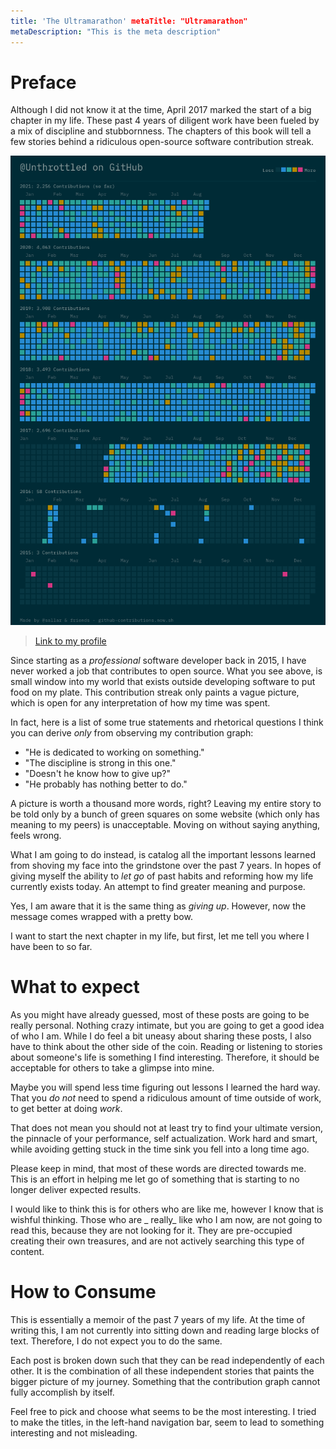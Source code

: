 ```yaml
---
title: 'The Ultramarathon' metaTitle: "Ultramarathon"
metaDescription: "This is the meta description"
---
```


# Preface

Although I did not know it at the time, April 2017 marked the start of a big chapter in my life. These past 4 years of
diligent work have been fueled by a mix of discipline and stubbornness. The chapters of this book will tell a few
stories behind a ridiculous open-source software contribution streak.

![Contributions Graph](./images/contributions.png)

> [Link to my profile](https://github.com/Unthrottled)

Since starting as a _professional_ software developer back in 2015, I have never worked a job that contributes to open
source. What you see above, is small window into my world that exists outside developing software to put food on my
plate. This contribution streak only paints a vague picture, which is open for any interpretation of how my time was
spent.

In fact, here is a list of some true statements and rhetorical questions I think you can derive _only_ from observing my
contribution graph:

- "He is dedicated to working on something."
- "The discipline is strong in this one."
- "Doesn't he know how to give up?"
- "He probably has nothing better to do."

A picture is worth a thousand more words, right? Leaving my entire story to be told only by a bunch of green squares on
some website (which only has meaning to my peers) is unacceptable. Moving on without saying anything, feels wrong.

What I am going to do instead, is catalog all the important lessons learned from shoving my face into the grindstone
over the past 7 years. In hopes of giving myself the ability to _let go_ of past habits and reforming how my life
currently exists today. An attempt to find greater meaning and purpose.

Yes, I am aware that it is the same thing as _giving up_. However, now the message comes wrapped with a pretty bow.

I want to start the next chapter in my life, but first, let me tell you where I have been to so far.

# What to expect

As you might have already guessed, most of these posts are going to be really personal. Nothing crazy intimate, but you
are going to get a good idea of who I am. While I do feel a bit uneasy about sharing these posts, I also have to think
about the other side of the coin. Reading or listening to stories about someone's life is something I find interesting.
Therefore, it should be acceptable for others to take a glimpse into mine.

Maybe you will spend less time figuring out lessons I learned the hard way. That you _do not_ need to spend a ridiculous
amount of time outside of work, to get better at doing _work_.

That does not mean you should not at least try to find your ultimate version, the pinnacle of your performance, self
actualization. Work hard and smart, while avoiding getting stuck in the time sink you fell into a long time ago.

Please keep in mind, that most of these words are directed towards me. This is an effort in helping me let go of something
that is starting to no longer deliver expected results.

I would like to think this is for others who are like me, however I know that is wishful thinking. Those who are _
really_
like who I am now, are not going to read this, because they are not looking for it. They are pre-occupied creating their
own treasures, and are not actively searching this type of content.

# How to Consume

This is essentially a memoir of the past 7 years of my life. At the time of writing this, I am not currently into
sitting down and reading large blocks of text. Therefore, I do not expect you to do the same.

Each post is broken down such that they can be read independently of each other. It is the combination of all these
independent stories that paints the bigger picture of my journey. Something that the contribution graph cannot fully
accomplish by itself.

Feel free to pick and choose what seems to be the most interesting. I tried to make the titles, in the left-hand
navigation bar, seem to lead to something interesting and not misleading.
